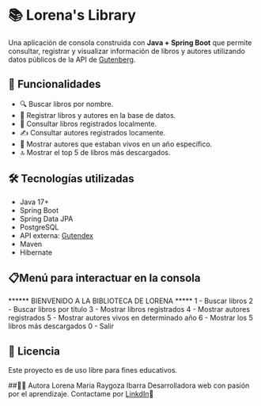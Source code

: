 # 📚 Lorena's Library

Una aplicación de consola construida con **Java + Spring Boot** que permite consultar, registrar y visualizar información de libros y autores utilizando datos públicos de la API de [Gutenberg](https://gutendex.com/).

## 🚀 Funcionalidades

- 🔍 Buscar libros por nombre.
- 📖 Registrar libros y autores en la base de datos.
- 🧠 Consultar libros registrados localmente.
- ✍️ Consultar autores registrados locamente.
- 📅 Mostrar autores que estaban vivos en un año específico.
- 🔝 Mostrar el top 5 de libros más descargados.

## 🛠️ Tecnologías utilizadas

- Java 17+
- Spring Boot
- Spring Data JPA
- PostgreSQL 
- API externa: [Gutendex](https://gutendex.com/)
- Maven
- Hibernate

## 📋Menú para interactuar en la consola
****** BIENVENIDO A LA BIBLIOTECA DE LORENA *****
1 - Buscar libros
2 - Buscar libros por título
3 - Mostrar libros registrados
4 - Mostrar autores registrados
5 - Mostrar autores vivos en determinado año
6 - Mostrar los 5 libros más descargados
0 - Salir

## 📄 Licencia
Este proyecto es de uso libre para fines educativos.

##👩‍💻 Autora
Lorena Maria Raygoza Ibarra
Desarrolladora web con pasión por el aprendizaje.
Contactame por [LinkdIn](www.linkedin.com/in/lorena-raygoza09)🌟
